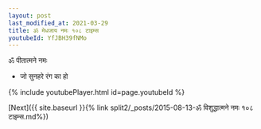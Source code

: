 ```yaml
---
layout: post
last_modified_at: 2021-03-29
title: ॐ मेधजाय नमः १०८ टाइम्स
youtubeId: YfJBH39fNMo
---
```

 
 
 ॐ पीतात्मने नमः  
 
 -  जो सुनहरे रंग का हो 
 
  
 
  
 
 
 
 
 
 


{% include youtubePlayer.html id=page.youtubeId %}
 
[Next]({{ site.baseurl }}{% link  split2/_posts/2015-08-13-ॐ विशुद्धात्मने नमः  १०८ टाइम्स.md%})
 
